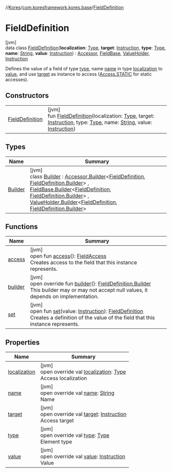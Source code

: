 //[Kores](../../../index.md)/[com.koresframework.kores.base](../index.md)/[FieldDefinition](index.md)

# FieldDefinition

[jvm]\
data class [FieldDefinition](index.md)(**localization**: [Type](https://docs.oracle.com/javase/8/docs/api/java/lang/reflect/Type.html), **target**: [Instruction](../../com.koresframework.kores/-instruction/index.md), **type**: [Type](https://docs.oracle.com/javase/8/docs/api/java/lang/reflect/Type.html), **name**: [String](https://kotlinlang.org/api/latest/jvm/stdlib/kotlin/-string/index.html), **value**: [Instruction](../../com.koresframework.kores/-instruction/index.md)) : [Accessor](../-accessor/index.md), [FieldBase](../-field-base/index.md), [ValueHolder](../-value-holder/index.md), [Instruction](../../com.koresframework.kores/-instruction/index.md)

Defines the value of a field of type [type](type.md), name [name](name.md) in type [localization](localization.md) to [value](value.md), and use [target](target.md) as instance to access ([Access.STATIC](../-access/-s-t-a-t-i-c/index.md) for static accesses).

## Constructors

| | |
|---|---|
| [FieldDefinition](-field-definition.md) | [jvm]<br>fun [FieldDefinition](-field-definition.md)(localization: [Type](https://docs.oracle.com/javase/8/docs/api/java/lang/reflect/Type.html), target: [Instruction](../../com.koresframework.kores/-instruction/index.md), type: [Type](https://docs.oracle.com/javase/8/docs/api/java/lang/reflect/Type.html), name: [String](https://kotlinlang.org/api/latest/jvm/stdlib/kotlin/-string/index.html), value: [Instruction](../../com.koresframework.kores/-instruction/index.md)) |

## Types

| Name | Summary |
|---|---|
| [Builder](-builder/index.md) | [jvm]<br>class [Builder](-builder/index.md) : [Accessor.Builder](../-accessor/-builder/index.md)<[FieldDefinition](index.md), [FieldDefinition.Builder](-builder/index.md)> , [FieldBase.Builder](../-field-base/-builder/index.md)<[FieldDefinition](index.md), [FieldDefinition.Builder](-builder/index.md)> , [ValueHolder.Builder](../-value-holder/-builder/index.md)<[FieldDefinition](index.md), [FieldDefinition.Builder](-builder/index.md)> |

## Functions

| Name | Summary |
|---|---|
| [access](../-field-base/access.md) | [jvm]<br>open fun [access](../-field-base/access.md)(): [FieldAccess](../-field-access/index.md)<br>Creates access to the field that this instance represents. |
| [builder](builder.md) | [jvm]<br>open override fun [builder](builder.md)(): [FieldDefinition.Builder](-builder/index.md)<br>This builder may or may not accept null values, it depends on implementation. |
| [set](../-field-base/set.md) | [jvm]<br>open fun [set](../-field-base/set.md)(value: [Instruction](../../com.koresframework.kores/-instruction/index.md)): [FieldDefinition](index.md)<br>Creates a definition of the value of the field that this instance represents. |

## Properties

| Name | Summary |
|---|---|
| [localization](localization.md) | [jvm]<br>open override val [localization](localization.md): [Type](https://docs.oracle.com/javase/8/docs/api/java/lang/reflect/Type.html)<br>Access localization |
| [name](name.md) | [jvm]<br>open override val [name](name.md): [String](https://kotlinlang.org/api/latest/jvm/stdlib/kotlin/-string/index.html)<br>Name |
| [target](target.md) | [jvm]<br>open override val [target](target.md): [Instruction](../../com.koresframework.kores/-instruction/index.md)<br>Access target |
| [type](type.md) | [jvm]<br>open override val [type](type.md): [Type](https://docs.oracle.com/javase/8/docs/api/java/lang/reflect/Type.html)<br>Element type |
| [value](value.md) | [jvm]<br>open override val [value](value.md): [Instruction](../../com.koresframework.kores/-instruction/index.md)<br>Value |
